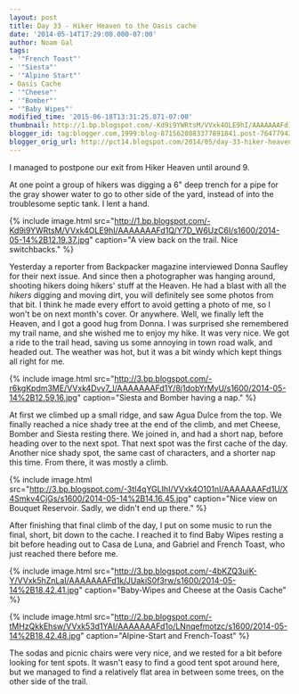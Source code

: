 ```yaml
---
layout: post
title: Day 33 - Hiker Heaven to the Oasis cache
date: '2014-05-14T17:29:00.000-07:00'
author: Noam Gal
tags:
- '"French Toast"'
- '"Siesta"'
- '"Alpine Start"'
- Oasis Cache
- '"Cheese"'
- '"Bomber"'
- '"Baby Wipes"'
modified_time: '2015-06-18T13:31:25.871-07:00'
thumbnail: http://1.bp.blogspot.com/-Kd9i9YWRtsM/VVxk4OLE9hI/AAAAAAAFd1Q/Y7D_W6UzC6I/s72-c/2014-05-14%2B12.19.37.jpg
blogger_id: tag:blogger.com,1999:blog-8715620883377891841.post-764779439284851258
blogger_orig_url: http://pct14.blogspot.com/2014/05/day-33-hiker-heaven-to-oasis-cache.html
---
```

I managed to postpone our exit from Hiker Heaven until around 9.

At one point a group of hikers was digging a 6" deep trench for a pipe for the gray shower water to go to other side of the yard, instead of into the troublesome septic tank. I lent a hand.

{% include image.html src="http://1.bp.blogspot.com/-Kd9i9YWRtsM/VVxk4OLE9hI/AAAAAAAFd1Q/Y7D_W6UzC6I/s1600/2014-05-14%2B12.19.37.jpg" caption="A view back on the trail. Nice switchbacks." %}

Yesterday a reporter from Backpacker magazine interviewed Donna Saufley for their next issue. And since then a photographer was hanging around, shooting hikers doing hikers' stuff at the Heaven. He had a blast with all the _hikers_ digging and moving dirt, you will definitely see some photos from that bit. I think he made every effort to avoid getting a photo of me, so I won't be on next month's cover. Or anywhere. Well, we finally left the Heaven, and I got a good hug from Donna. I was surprised she remembered my trail name, and she wished me to enjoy my hike. It was very nice. We got a ride to the trail head, saving us some annoying in town road walk, and headed out. The weather was hot, but it was a bit windy which kept things all right for me.

{% include image.html src="http://3.bp.blogspot.com/-r6kgKpdm3ME/VVxk4Dvv7_I/AAAAAAAFd1Y/8j1dobYrMyU/s1600/2014-05-14%2B12.59.16.jpg" caption="Siesta and Bomber having a nap." %}

At first we climbed up a small ridge, and saw Agua Dulce from the top. We finally reached a nice shady tree at the end of the climb, and met Cheese, Bomber and Siesta resting there. We joined in, and had a short nap, before heading over to the next spot. That next spot was the first cache of the day. Another nice shady spot, the same cast of characters, and a shorter nap this time. From there, it was mostly a climb.

{% include image.html src="http://3.bp.blogspot.com/-3tI4qYGLIhI/VVxk4O101nI/AAAAAAAFd1U/X4Smkv4CjGs/s1600/2014-05-14%2B14.16.45.jpg" caption="Nice view on Bouquet Reservoir. Sadly, we didn't end up there." %}

After finishing that final climb of the day, I put on some music to run the final, short, bit down to the cache. I reached it to find Baby Wipes resting a bit before heading out to Casa de Luna, and Gabriel and French Toast, who just reached there before me.

{% include image.html src="http://3.bp.blogspot.com/-4bKZQ3uiK-Y/VVxk5hZnLaI/AAAAAAAFd1k/JUakiS0f3rw/s1600/2014-05-14%2B18.42.41.jpg" caption="Baby-Wipes and Cheese at the Oasis Cache" %}

{% include image.html src="http://2.bp.blogspot.com/-tMHzQkkEhsw/VVxk53d1YAI/AAAAAAAFd1o/LNnqefmotzc/s1600/2014-05-14%2B18.42.48.jpg" caption="Alpine-Start and French-Toast" %}

The sodas and picnic chairs were very nice, and we rested for a bit before looking for tent spots. It wasn't easy to find a good tent spot around here, but we managed to find a relatively flat area in between some trees, on the other side of the trail.
